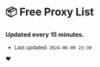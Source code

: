 # :package: Free Proxy List
### Updated every 15 minutes.

- Last updated: `2024-06-09 23:39`

:heart:
